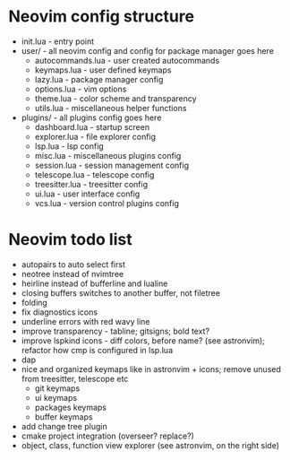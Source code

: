 # Neovim config structure
- init.lua - entry point
- user/ - all neovim config and config for package manager goes here
	- autocommands.lua - user created autocommands
	- keymaps.lua - user defined keymaps
	- lazy.lua - package manager config
	- options.lua - vim options
	- theme.lua - color scheme and transparency
	- utils.lua - miscellaneous helper functions
- plugins/ - all plugins config goes here
	- dashboard.lua - startup screen
	- explorer.lua - file explorer config
	- lsp.lua - lsp config
	- misc.lua - miscellaneous plugins config
	- session.lua - session management config
	- telescope.lua - telescope config
	- treesitter.lua - treesitter config
	- ui.lua - user interface config
	- vcs.lua - version control plugins config

# Neovim todo list
- autopairs to auto select first
- neotree instead of nvimtree
- heirline instead of bufferline and lualine
- closing buffers switches to another buffer, not filetree
- folding
- fix diagnostics icons
- underline errors with red wavy line
- improve transparency - tabline; gitsigns; bold text?
- improve lspkind icons - diff colors, before name? (see astronvim); refactor how cmp is configured in lsp.lua
- dap
- nice and organized keymaps like in astronvim + icons; remove unused from treesitter, telescope etc
	- git keymaps
	- ui keymaps
	- packages keymaps
	- buffer keymaps
- add change tree plugin
- cmake project integration (overseer? replace?)
- object, class, function view explorer (see astronvim, on the right side)
